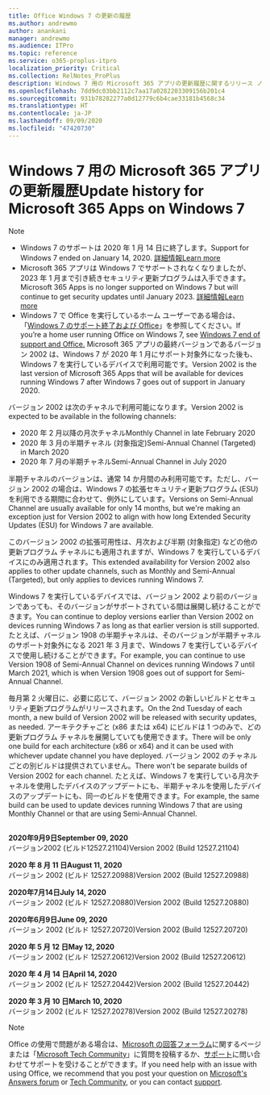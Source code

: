 ```yaml
---
title: Office Windows 7 の更新の履歴
ms.author: andrewmo
author: anankani
manager: andrewmo
ms.audience: ITPro
ms.topic: reference
ms.service: o365-proplus-itpro
localization_priority: Critical
ms.collection: RelNotes_ProPlus
description: Windows 7 用の Microsoft 365 アプリの更新履歴に関するリリース ノートを提供
ms.openlocfilehash: 7dd9dc03bb2112c7aa17a0282203309156b201c4
ms.sourcegitcommit: 931b78282277a0d12779c6b4cae33181b4568c34
ms.translationtype: HT
ms.contentlocale: ja-JP
ms.lasthandoff: 09/09/2020
ms.locfileid: "47420730"
---
```

# <a name="update-history-for-microsoft-365-apps-on-windows-7"></a><span data-ttu-id="dcdb5-103">Windows 7 用の Microsoft 365 アプリの更新履歴</span><span class="sxs-lookup"><span data-stu-id="dcdb5-103">Update history for Microsoft 365 Apps on Windows 7</span></span> 

 > [!NOTE]
>
>- <span data-ttu-id="dcdb5-104">Windows 7 のサポートは 2020 年 1 月 14 日に終了します。</span><span class="sxs-lookup"><span data-stu-id="dcdb5-104">Support for Windows 7 ended on January 14, 2020.</span></span> [<span data-ttu-id="dcdb5-105">詳細情報</span><span class="sxs-lookup"><span data-stu-id="dcdb5-105">Learn more</span></span>](https://www.microsoft.com/microsoft-365/windows/end-of-windows-7-support?rtc=1)
>- <span data-ttu-id="dcdb5-106">Microsoft 365 アプリは Windows 7 でサポートされなくなりましたが、2023 年 1 月まで引き続きセキュリティ更新プログラムは入手できます。</span><span class="sxs-lookup"><span data-stu-id="dcdb5-106">Microsoft 365 Apps is no longer supported on Windows 7 but will continue to get security updates until January 2023.</span></span> [<span data-ttu-id="dcdb5-107">詳細情報</span><span class="sxs-lookup"><span data-stu-id="dcdb5-107">Learn more</span></span>](https://docs.microsoft.com/DeployOffice/windows-7-support)
>- <span data-ttu-id="dcdb5-108">Windows 7 で Office を実行しているホーム ユーザーである場合は、「[Windows 7 のサポート終了および Office](https://support.office.com/en-us/article/windows-7-end-of-support-and-office-78f20fab-b57b-44d7-8368-06a8493f3cb9?ui=en-US&rs=en-US&ad=US)」を参照してください。</span><span class="sxs-lookup"><span data-stu-id="dcdb5-108">If you’re a home user running Office on Windows 7, see [Windows 7 end of support and Office.](https://support.office.com/en-us/article/windows-7-end-of-support-and-office-78f20fab-b57b-44d7-8368-06a8493f3cb9?ui=en-US&rs=en-US&ad=US)</span></span>
<span data-ttu-id="dcdb5-109">Microsoft 365 アプリの最終バージョンであるバージョン 2002 は、Windows 7 が 2020 年 1 月にサポート対象外になった後も、Windows 7 を実行しているデバイスで利用可能です。</span><span class="sxs-lookup"><span data-stu-id="dcdb5-109">Version 2002 is the last version of Microsoft 365 Apps that will be available for devices running Windows 7 after Windows 7 goes out of support in January 2020.</span></span>  

<span data-ttu-id="dcdb5-110">バージョン 2002 は次のチャネルで利用可能になります。</span><span class="sxs-lookup"><span data-stu-id="dcdb5-110">Version 2002 is expected to be available in the following channels:</span></span>
- <span data-ttu-id="dcdb5-111">2020 年 2 月以降の月次チャネル</span><span class="sxs-lookup"><span data-stu-id="dcdb5-111">Monthly Channel in late February 2020</span></span>
- <span data-ttu-id="dcdb5-112">2020 年 3 月の半期チャネル (対象指定)</span><span class="sxs-lookup"><span data-stu-id="dcdb5-112">Semi-Annual Channel (Targeted) in March 2020</span></span>
- <span data-ttu-id="dcdb5-113">2020 年 7 月の半期チャネル</span><span class="sxs-lookup"><span data-stu-id="dcdb5-113">Semi-Annual Channel in July 2020</span></span>

<span data-ttu-id="dcdb5-114">半期チャネルのバージョンは、通常 14 か月間のみ利用可能です。ただし、バージョン 2002 の場合は、Windows 7 の拡張セキュリティ更新プログラム (ESU) を利用できる期間に合わせて、例外にしています。</span><span class="sxs-lookup"><span data-stu-id="dcdb5-114">Versions on Semi-Annual Channel are usually available for only 14 months, but we're making an exception just for Version 2002 to align with how long Extended Security Updates (ESU) for Windows 7 are available.</span></span>

<span data-ttu-id="dcdb5-115">このバージョン 2002 の拡張可用性は、月次および半期 (対象指定) などの他の更新プログラム チャネルにも適用されますが、Windows 7 を実行しているデバイスにのみ適用されます。</span><span class="sxs-lookup"><span data-stu-id="dcdb5-115">This extended availability for Version 2002 also applies to other update channels, such as Monthly and Semi-Annual (Targeted), but only applies to devices running Windows 7.</span></span>

<span data-ttu-id="dcdb5-116">Windows 7 を実行しているデバイスでは、バージョン 2002 より前のバージョンであっても、そのバージョンがサポートされている間は展開し続けることができます。</span><span class="sxs-lookup"><span data-stu-id="dcdb5-116">You can continue to deploy versions earlier than Version 2002 on devices running Windows 7 as long as that earlier version is still supported.</span></span> <span data-ttu-id="dcdb5-117">たとえば、バージョン 1908 の半期チャネルは、そのバージョンが半期チャネルのサポート対象外になる 2021 年 3 月まで、Windows 7 を実行しているデバイスで使用し続けることができます。</span><span class="sxs-lookup"><span data-stu-id="dcdb5-117">For example, you can continue to use Version 1908 of Semi-Annual Channel on devices running Windows 7 until March 2021, which is when Version 1908 goes out of support for Semi-Annual Channel.</span></span>

<span data-ttu-id="dcdb5-118">毎月第 2 火曜日に、必要に応じて、バージョン 2002 の新しいビルドとセキュリティ更新プログラムがリリースされます。</span><span class="sxs-lookup"><span data-stu-id="dcdb5-118">On the 2nd Tuesday of each month, a new build of Version 2002 will be released with security updates, as needed.</span></span> <span data-ttu-id="dcdb5-119">アーキテクチャごと (x86 または x64) にビルドは 1 つのみで、どの更新プログラム チャネルを展開していても使用できます。</span><span class="sxs-lookup"><span data-stu-id="dcdb5-119">There will be only one build for each architecture (x86 or x64) and it can be used with whichever update channel you have deployed.</span></span> <span data-ttu-id="dcdb5-120">バージョン 2002 のチャネルごとの別ビルドは提供されていません。</span><span class="sxs-lookup"><span data-stu-id="dcdb5-120">There won't be separate builds of Version 2002 for each channel.</span></span> <span data-ttu-id="dcdb5-121">たとえば、Windows 7 を実行している月次チャネルを使用したデバイスのアップデートにも、半期チャネルを使用したデバイスのアップデートにも、同一のビルドを使用できます。</span><span class="sxs-lookup"><span data-stu-id="dcdb5-121">For example, the same build can be used to update devices running Windows 7 that are using Monthly Channel or that are using Semi-Annual Channel.</span></span>

##

[//]: # (削除しないでください)

<span data-ttu-id="dcdb5-123">**2020年9月9日**</span><span class="sxs-lookup"><span data-stu-id="dcdb5-123">**September 09, 2020**</span></span><br/>
<span data-ttu-id="dcdb5-124">バージョン2002 (ビルド12527.21104)</span><span class="sxs-lookup"><span data-stu-id="dcdb5-124">Version 2002 (Build 12527.21104)</span></span><br/>

<span data-ttu-id="dcdb5-125">**2020 年 8 月 11 日**</span><span class="sxs-lookup"><span data-stu-id="dcdb5-125">**August 11, 2020**</span></span><br/>
<span data-ttu-id="dcdb5-126">バージョン 2002 (ビルド 12527.20988)</span><span class="sxs-lookup"><span data-stu-id="dcdb5-126">Version 2002 (Build 12527.20988)</span></span><br/>

<span data-ttu-id="dcdb5-127">**2020年7月14日**</span><span class="sxs-lookup"><span data-stu-id="dcdb5-127">**July 14, 2020**</span></span><br/>
<span data-ttu-id="dcdb5-128">バージョン 2002 (ビルド 12527.20880)</span><span class="sxs-lookup"><span data-stu-id="dcdb5-128">Version 2002 (Build 12527.20880)</span></span><br/>

<span data-ttu-id="dcdb5-129">**2020年6月9日**</span><span class="sxs-lookup"><span data-stu-id="dcdb5-129">**June 09, 2020**</span></span><br/>
<span data-ttu-id="dcdb5-130">バージョン 2002 (ビルド 12527.20720)</span><span class="sxs-lookup"><span data-stu-id="dcdb5-130">Version 2002 (Build 12527.20720)</span></span><br/>

<span data-ttu-id="dcdb5-131">**2020 年 5 月 12 日**</span><span class="sxs-lookup"><span data-stu-id="dcdb5-131">**May 12, 2020**</span></span><br/>
<span data-ttu-id="dcdb5-132">バージョン 2002 (ビルド 12527.20612)</span><span class="sxs-lookup"><span data-stu-id="dcdb5-132">Version 2002 (Build 12527.20612)</span></span><br/>

<span data-ttu-id="dcdb5-133">**2020 年 4 月 14 日**</span><span class="sxs-lookup"><span data-stu-id="dcdb5-133">**April 14, 2020**</span></span><br/>
<span data-ttu-id="dcdb5-134">バージョン 2002 (ビルド 12527.20442)</span><span class="sxs-lookup"><span data-stu-id="dcdb5-134">Version 2002 (Build 12527.20442)</span></span><br/>

<span data-ttu-id="dcdb5-135">**2020 年 3 月 10 日**</span><span class="sxs-lookup"><span data-stu-id="dcdb5-135">**March 10, 2020**</span></span><br/>
<span data-ttu-id="dcdb5-136">バージョン 2002 (ビルド 12527.20278)</span><span class="sxs-lookup"><span data-stu-id="dcdb5-136">Version 2002 (Build 12527.20278)</span></span><br/>




> [!NOTE]
> <span data-ttu-id="dcdb5-137">Office の使用で問題がある場合は、[Microsoft の回答フォーラム](https://answers.microsoft.com/)に関するページまたは「[Microsoft Tech Community](https://techcommunity.microsoft.com/)」に質問を投稿するか、[サポート](https://support.microsoft.com/contactus)に問い合わせてサポートを受けることができます。</span><span class="sxs-lookup"><span data-stu-id="dcdb5-137">If you need help with an issue with using Office, we recommend that you post your question on [Microsoft's Answers forum](https://answers.microsoft.com/) or [Tech Community](https://techcommunity.microsoft.com/), or you can contact [support](https://support.microsoft.com/contactus).</span></span>
